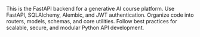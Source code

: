 <!-- Use this file to provide workspace-specific custom instructions to Copilot. For more details, visit https://code.visualstudio.com/docs/copilot/copilot-customization#_use-a-githubcopilotinstructionsmd-file -->

This is the FastAPI backend for a generative AI course platform. Use FastAPI, SQLAlchemy, Alembic, and JWT authentication. Organize code into routers, models, schemas, and core utilities. Follow best practices for scalable, secure, and modular Python API development.
